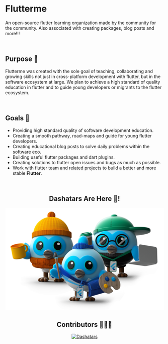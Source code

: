 <h1>Flutterme</h1>
<p>
  An open-source flutter learning organization made by the community for the community. Also associated with creating packages, blog posts and more!!!
</p>

<br>

<h2>Purpose 📝</h2>
<p>
  Flutterme was created with the sole goal of teaching, collaborating and growing skills not just in cross-platform development with flutter, but in the software
  ecosystem at large. We plan to achieve a high standard of quality education in flutter and to guide young developers or migrants to the flutter ecosystem.
</p>

<br>

<h2>Goals 🥅</h2>
<ul>
  <li>Providing high standard quality of software development education.</li>
  <li>Creating a smooth pathway, road-maps and guide for young flutter developers.</li>
  <li>Creating educational blog posts to solve daily problems within the software eco.</li>
  <li>Building useful flutter packages and dart plugins.</li>
  <li>Creating solutions to flutter open issues and bugs as much as possible.</li>
  <li>Work with flutter team and related projects to build a better and more stable <b>Flutter</b>.</li>
</ul>

<br>

<div align="center">
  <h2>Dashatars Are Here 🥳!</h2>
  <img src="https://raw.githubusercontent.com/fluttermeorg/.github/main/profile/dashatars.png" alt="Dashatars"/>
</div>

<div align="center">
  <h2>Contributors 🧑‍🤝‍🧑</h2>
  <a href="https://github.com/orgs/fluttermeorg/people">
    <img src="https://contrib.rocks/image?repo=fluttermeorg/flutterme_website" alt="Dashatars"/>
  </a>
</div>
